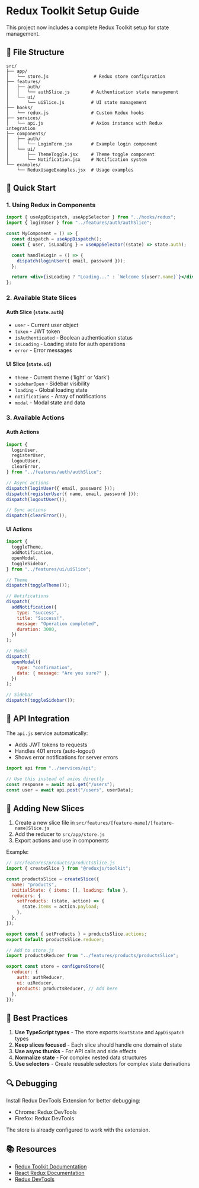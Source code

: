 # Redux Toolkit Setup Guide

This project now includes a complete Redux Toolkit setup for state management.

## 📁 File Structure

```
src/
├── app/
│   └── store.js                 # Redux store configuration
├── features/
│   ├── auth/
│   │   └── authSlice.js        # Authentication state management
│   └── ui/
│       └── uiSlice.js          # UI state management
├── hooks/
│   └── redux.js                # Custom Redux hooks
├── services/
│   └── api.js                  # Axios instance with Redux integration
├── components/
│   ├── auth/
│   │   └── LoginForm.jsx       # Example login component
│   └── ui/
│       ├── ThemeToggle.jsx     # Theme toggle component
│       └── Notification.jsx    # Notification system
└── examples/
    └── ReduxUsageExamples.jsx  # Usage examples
```

## 🚀 Quick Start

### 1. Using Redux in Components

```jsx
import { useAppDispatch, useAppSelector } from "../hooks/redux";
import { loginUser } from "../features/auth/authSlice";

const MyComponent = () => {
  const dispatch = useAppDispatch();
  const { user, isLoading } = useAppSelector((state) => state.auth);

  const handleLogin = () => {
    dispatch(loginUser({ email, password }));
  };

  return <div>{isLoading ? "Loading..." : `Welcome ${user?.name}`}</div>;
};
```

### 2. Available State Slices

#### Auth Slice (`state.auth`)

- `user` - Current user object
- `token` - JWT token
- `isAuthenticated` - Boolean authentication status
- `isLoading` - Loading state for auth operations
- `error` - Error messages

#### UI Slice (`state.ui`)

- `theme` - Current theme ('light' or 'dark')
- `sidebarOpen` - Sidebar visibility
- `loading` - Global loading state
- `notifications` - Array of notifications
- `modal` - Modal state and data

### 3. Available Actions

#### Auth Actions

```jsx
import {
  loginUser,
  registerUser,
  logoutUser,
  clearError,
} from "../features/auth/authSlice";

// Async actions
dispatch(loginUser({ email, password }));
dispatch(registerUser({ name, email, password }));
dispatch(logoutUser());

// Sync actions
dispatch(clearError());
```

#### UI Actions

```jsx
import {
  toggleTheme,
  addNotification,
  openModal,
  toggleSidebar,
} from "../features/ui/uiSlice";

// Theme
dispatch(toggleTheme());

// Notifications
dispatch(
  addNotification({
    type: "success",
    title: "Success!",
    message: "Operation completed",
    duration: 3000,
  })
);

// Modal
dispatch(
  openModal({
    type: "confirmation",
    data: { message: "Are you sure?" },
  })
);

// Sidebar
dispatch(toggleSidebar());
```

## 🔧 API Integration

The `api.js` service automatically:

- Adds JWT tokens to requests
- Handles 401 errors (auto-logout)
- Shows error notifications for server errors

```jsx
import api from "../services/api";

// Use this instead of axios directly
const response = await api.get("/users");
const user = await api.post("/users", userData);
```

## 📝 Adding New Slices

1. Create a new slice file in `src/features/[feature-name]/[feature-name]Slice.js`
2. Add the reducer to `src/app/store.js`
3. Export actions and use in components

Example:

```jsx
// src/features/products/productsSlice.js
import { createSlice } from "@reduxjs/toolkit";

const productsSlice = createSlice({
  name: "products",
  initialState: { items: [], loading: false },
  reducers: {
    setProducts: (state, action) => {
      state.items = action.payload;
    },
  },
});

export const { setProducts } = productsSlice.actions;
export default productsSlice.reducer;
```

```jsx
// Add to store.js
import productsReducer from "../features/products/productsSlice";

export const store = configureStore({
  reducer: {
    auth: authReducer,
    ui: uiReducer,
    products: productsReducer, // Add here
  },
});
```

## 🎯 Best Practices

1. **Use TypeScript types** - The store exports `RootState` and `AppDispatch` types
2. **Keep slices focused** - Each slice should handle one domain of state
3. **Use async thunks** - For API calls and side effects
4. **Normalize state** - For complex nested data structures
5. **Use selectors** - Create reusable selectors for complex state derivations

## 🔍 Debugging

Install Redux DevTools Extension for better debugging:

- Chrome: Redux DevTools
- Firefox: Redux DevTools

The store is already configured to work with the extension.

## 📚 Resources

- [Redux Toolkit Documentation](https://redux-toolkit.js.org/)
- [React Redux Documentation](https://react-redux.js.org/)
- [Redux DevTools](https://github.com/reduxjs/redux-devtools)
